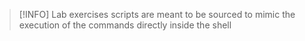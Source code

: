 > [!INFO]
> Lab exercises scripts are meant to be sourced to mimic the execution of the commands directly inside the shell
 

